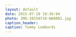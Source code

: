```yaml
---
layout: default
date: 2015-07-10 10:36:04
photo: IMG-20150710-WA0001.jpg
caption_header:  
caption: Tommy Lombardi
---
```

